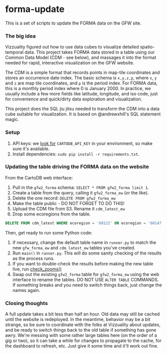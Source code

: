 forma-update
============

This is a set of scripts to update the FORMA data on the GFW site.

### The big idea

Vizzuality figured out how to use data cubes to visualize detailed
spatio-temporal data. This project takes FORMA data stored in a table
using our Common Data Model (CDM - see below), and massages it into
the format needed for rapid, interactive visualization on the GFW website.

The CDM is a simple format that records points in map-tile coordinates
and stores an occurrence date index. The basic schema is `x,y,z,p`,
where `x`, `y` and `z` are map tile coordinates, and `p` is the period
index. For FORMA data, this is a monthly period index where 0 is
January 2000. In practice, we usually include a few more fields like
latitude, longitude, and iso code, just for convenience and
quick/dirty data exploration and visualization.

This project does the SQL jiu jitsu needed to transform the CDM into a
data cube suitable for visualization. It is based on @andrewxhill's
SQL statement magic.

### Setup

1. API keys: we [look for](https://github.com/wri/forma-update/blob/a47d3220667f5a868c4a26e61b09cae15a2b1cc1/formaupdate/runner.py#L11) `CARTODB_API_KEY` in your environment, so make sure it's available.
2. Install dependencies: `sudo pip install -r requirements.txt`.

### Updating the table driving the FORMA data on the website

From the CartoDB web interface:

1. Pull in the `gfw2_forma` schema: `SELECT * FROM gfw2_forma limit 1`.
2. Create a table from the query, calling it `gfw2_forma_ew` (or the like).
3. Delete the one record: `DELETE FROM gfw2_forma_ew`
4. Make the table public - DO NOT FORGET TO DO THIS!
5. Upload the CDM file from S3. Rename it `cdm_latest_ew`
6. Drop some ecoregions from the table.

```sql
DELETE FROM cdm_latest WHERE ecoregion = '60122' OR ecoregion = '60147' OR ecoregion = '30109' OR ecoregion = '40134' OR ecoregion = '40150' OR ecoregion = '40131' OR ecoregion = '40136' OR ecoregion = '40126' OR ecoregion = '30130' OR ecoregion = '40141'
```

Then, get ready to run some Python code:

1. If necessary, change the default table name in `runner.py` to match the new `gfw_forma_ew` and `cdm_latest_ew` tables you've created.
2. Run `main()` in `runner.py`. This will do some sanity checking of the results as the process runs.
3. If you want to double-check the results before making the new table live, run [check_zooms()](https://github.com/wri/forma-update/blob/2fd664fcd7095850fa4a8e0de7507279a113dd9c/formaupdate/runner.py#L123-129)
4. Swap out the existing `gfw2_forma` table for `gfw2_forma_ew` using the web interface to rename the tables. DO NOT USE `ALTER TABLE` COMMANDS. If something breaks and you need to switch things back, just change the names again.

### Closing thoughts

A full update takes a bit less than half an hour. Old data may still
be cached until the website is redeployed. In the meantime, behavior
may be a bit strange, so be sure to coordinate with the folks at
Vizzuality about updates, and be ready to switch things back to the
old table if something has gone awry. We're messing with some rather
large tables here (on the order of a gig or two), so it can take a
while for changes to propagate to the cache, for the dashboard to
refresh, etc. Just give it some time and it'll work out fine.
